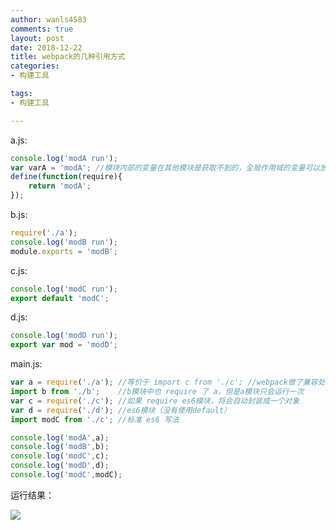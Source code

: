 ```yaml
---
author: wanls4583
comments: true
layout: post
date: 2018-12-22
title: webpack的几种引用方式
categories:
- 构建工具

tags:
- 构建工具

---
```

a.js:
```javascript
console.log('modA run');
var varA = 'modA'; //模块内部的变量在其他模块是获取不到的，全局作用域的变量可以放在 window 下
define(function(require){
	return 'modA';
});
```

b.js:
```javascript
require('./a');
console.log('modB run');
module.exports = 'modB'; 
```

c.js:
```javascript
console.log('modC run');
export default 'modC';
```

d.js:
```javascript
console.log('modD run');
export var mod = 'modD';
```

main.js:
```javascript
var a = require('./a'); //等价于 import c from './c'; //webpack做了兼容处理
import b from './b';	//b模块中也 require 了 a，但是a模块只会运行一次
var c = require('./c'); //如果 require es6模块，将会自动封装成一个对象
var d = require('./d'); //es6模块（没有使用default）
import modC from './c'; //标准 es6 写法

console.log('modA',a);
console.log('modB',b);
console.log('modC',c);
console.log('modD',d);
console.log('modC',modC);
```

运行结果：

![](https://wanls4583.github.io/images/posts/构建工具/webpack的几种引用方式.png)